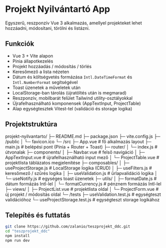 ﻿# Projekt Nyilvántartó App

Egyszerű, reszponzív Vue 3 alkalmazás, amellyel projekteket lehet hozzáadni, módosítani, törölni és listázni.

## Funkciók

- Vue 3 + Vite alapon
- Pinia állapotkezelés
- Projekt hozzáadás / módosítás / törlés
- Keresőmező a lista nézeten
- Dátum és költségvetés formázása `Intl.DateTimeFormat` és `Intl.NumberFormat` segítségével
- Toast üzenetek a műveletek után
- LocalStorage-ban tárolás (újratöltés után is megmarad)
- Reszponzív, mobilbarát felület Tailwind utility-osztályokkal
- Újrafelhasználható komponensek (AppTextInput, ProjectTable)
- Alap egységtesztek Vitest-tel (validáció és storage logika)

## Projektstruktúra

projekt-nyilvantarto/
├─ README.md
├─ package.json
├─ vite.config.js
├─ /public
│ └─ favicon.ico
└─ /src
├─ App.vue # fő alkalmazás layout
├─ main.js # belépési pont (Pinia + Router + Toast)
├─ router/
│ └─ index.js # útvonalak
├─ components/
│ ├─ Navbar.vue # felső navigáció
│ ├─ AppTextInput.vue # újrafelhasználható input mező
│ └─ ProjectTable.vue # projektlista táblázatos megjelenítése
├─ composables/
│ ├─ useProjectStorage.js # LocalStorage logika (CRUD)
│ ├─ useFilters.js # keresőmező / szűrés logika
│ ├─ useValidation.js # űrlapvalidáció logika
│ └─ useNotify.js # egységes toast üzenetek
├─ utils/
│ ├─ formatDate.js # dátum formázás Intl-lel
│ └─ formatCurrency.js # pénznem formázás Intl-lel
├─ views/
│ ├─ ProjectList.vue # projektlista oldal
│ └─ ProjectForm.vue # új projekt / módosítás oldal
└─ /tests
├─ useValidation.test.js # egységteszt validációhoz
└─ useProjectStorage.test.js # egységteszt storage logikához

## Telepítés és futtatás

```bash
git clone https://github.com/zalanio/teszprojekt_ddc.git
cd "teszprojekt_ddc"
npm install
npm run dev
